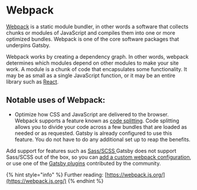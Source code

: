 # Webpack

[Webpack](https://www.gatsbyjs.org/docs/glossary#webpack) is a static module bundler, in other words a software that collects chunks or modules of JavaScript and compiles them into one or more optimized bundles. Webpack is one of the core software packages that underpins Gatsby.

Webpack works by creating a dependency graph. In other words, webpack determines which modules depend on other modules to make your site work. A module is a chunk of code that encapsulates some functionality. It may be as small as a single JavaScript function, or it may be an entire library such as [React](https://www.gatsbyjs.org/docs/glossary#react).

## Notable uses of Webpack:

* Optimize how CSS and JavaScript are delivered to the browser. Webpack supports a feature known as [code splitting](https://webpack.js.org/guides/code-splitting/). Code splitting allows you to divide your code across a few bundles that are loaded as needed or as requested. Gatsby is already configured to use this feature. You do not have to do any additional set up to reap the benefits.

Add support for features such as [Sass/SCSS ](https://www.gatsbyjs.org/docs/sass/)Gatsby does not support Sass/SCSS out of the box, so you can [add a custom webpack configuration](https://www.gatsbyjs.org/docs/add-custom-webpack-config/), or use one of the [Gatsby plugins](https://www.gatsbyjs.org/docs/plugins/) contributed by the community.

{% hint style="info" %}
Further reading: [https://webpack.js.org/](https://webpack.js.org/)
{% endhint %}

